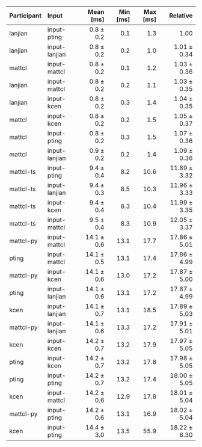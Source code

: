 | Participant | Input | Mean [ms] | Min [ms] | Max [ms] | Relative |
|:---|:---|---:|---:|---:|---:|
| lanjian | input-pting | 0.8 ± 0.2 | 0.1 | 1.3 | 1.00 |
| lanjian | input-lanjian | 0.8 ± 0.2 | 0.2 | 1.0 | 1.01 ± 0.34 |
| mattcl | input-mattcl | 0.8 ± 0.2 | 0.1 | 1.2 | 1.03 ± 0.36 |
| lanjian | input-mattcl | 0.8 ± 0.2 | 0.2 | 1.1 | 1.03 ± 0.35 |
| lanjian | input-kcen | 0.8 ± 0.2 | 0.3 | 1.4 | 1.04 ± 0.35 |
| mattcl | input-kcen | 0.8 ± 0.2 | 0.2 | 1.5 | 1.05 ± 0.37 |
| mattcl | input-pting | 0.8 ± 0.2 | 0.3 | 1.5 | 1.07 ± 0.36 |
| mattcl | input-lanjian | 0.9 ± 0.2 | 0.2 | 1.4 | 1.09 ± 0.36 |
| mattcl-ts | input-pting | 9.4 ± 0.4 | 8.2 | 10.6 | 11.89 ± 3.32 |
| mattcl-ts | input-lanjian | 9.4 ± 0.3 | 8.5 | 10.3 | 11.96 ± 3.33 |
| mattcl-ts | input-kcen | 9.4 ± 0.4 | 8.3 | 10.4 | 11.99 ± 3.35 |
| mattcl-ts | input-mattcl | 9.5 ± 0.4 | 8.3 | 10.9 | 12.05 ± 3.37 |
| mattcl-py | input-mattcl | 14.1 ± 0.6 | 13.1 | 17.7 | 17.86 ± 5.01 |
| pting | input-mattcl | 14.1 ± 0.5 | 13.1 | 17.4 | 17.86 ± 4.99 |
| mattcl-py | input-kcen | 14.1 ± 0.6 | 13.0 | 17.2 | 17.87 ± 5.00 |
| pting | input-lanjian | 14.1 ± 0.6 | 13.1 | 17.2 | 17.87 ± 4.99 |
| kcen | input-lanjian | 14.1 ± 0.7 | 13.1 | 18.5 | 17.89 ± 5.03 |
| mattcl-py | input-lanjian | 14.1 ± 0.6 | 13.3 | 17.2 | 17.91 ± 5.01 |
| kcen | input-kcen | 14.2 ± 0.7 | 13.2 | 17.9 | 17.97 ± 5.05 |
| pting | input-kcen | 14.2 ± 0.7 | 13.2 | 17.8 | 17.98 ± 5.05 |
| pting | input-pting | 14.2 ± 0.7 | 13.2 | 17.4 | 18.00 ± 5.05 |
| kcen | input-mattcl | 14.2 ± 0.6 | 12.9 | 17.8 | 18.01 ± 5.04 |
| mattcl-py | input-pting | 14.2 ± 0.6 | 13.1 | 16.9 | 18.02 ± 5.04 |
| kcen | input-pting | 14.4 ± 3.0 | 13.5 | 55.9 | 18.22 ± 6.30 |
